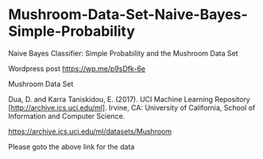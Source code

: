 # Mushroom-Data-Set-Naive-Bayes-Simple-Probability
Naive Bayes Classifier: Simple Probability and the Mushroom Data Set

Wordpress post
https://wp.me/p9sDfk-6e

Mushroom Data Set

Dua, D. and Karra Taniskidou, E. (2017). UCI Machine Learning Repository [http://archive.ics.uci.edu/ml]. Irvine, CA: University of California, School of Information and Computer Science.

https://archive.ics.uci.edu/ml/datasets/Mushroom

Please goto the above link for the data
